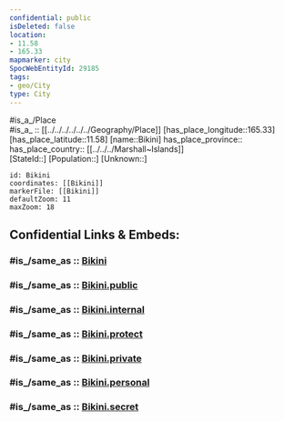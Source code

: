 ```yaml
---
confidential: public
isDeleted: false
location:
- 11.58
- 165.33
mapmarker: city
SpocWebEntityId: 29185
tags:
- geo/City
type: City
---
```


#is_a_/Place  
#is_a_ :: [[../../../../../../Geography/Place]] 
[has_place_longitude::165.33] 
[has_place_latitude::11.58] 
[name::Bikini] 
has_place_province::  
has_place_country:: [[../../../Marshall~Islands]]  
[StateId::] 
[Population::] 
[Unknown::] 


```leaflet
id: Bikini
coordinates: [[Bikini]] 
markerFile: [[Bikini]] 
defaultZoom: 11 
maxZoom: 18
```


## Confidential Links & Embeds: 

### #is_/same_as :: [Bikini](/_Standards/Earth/Continent/Australasia/Micronesia/Marshall~Islands/Counties/Railik_Chain/Bikini.md) 

### #is_/same_as :: [Bikini.public](/_public/Earth/Continent/Australasia/Micronesia/Marshall~Islands/Counties/Railik_Chain/Bikini.public.md) 

### #is_/same_as :: [Bikini.internal](/_internal/Earth/Continent/Australasia/Micronesia/Marshall~Islands/Counties/Railik_Chain/Bikini.internal.md) 

### #is_/same_as :: [Bikini.protect](/_protect/Earth/Continent/Australasia/Micronesia/Marshall~Islands/Counties/Railik_Chain/Bikini.protect.md) 

### #is_/same_as :: [Bikini.private](/_private/Earth/Continent/Australasia/Micronesia/Marshall~Islands/Counties/Railik_Chain/Bikini.private.md) 

### #is_/same_as :: [Bikini.personal](/_personal/Earth/Continent/Australasia/Micronesia/Marshall~Islands/Counties/Railik_Chain/Bikini.personal.md) 

### #is_/same_as :: [Bikini.secret](/_secret/Earth/Continent/Australasia/Micronesia/Marshall~Islands/Counties/Railik_Chain/Bikini.secret.md)

